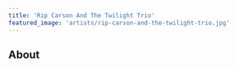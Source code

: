 ```yaml
---
title: 'Rip Carson And The Twilight Trio'
featured_image: 'artists/rip-carson-and-the-twilight-trio.jpg'
---
```


## About


